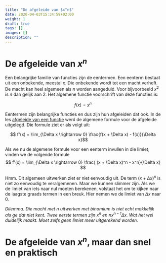 ```yaml
---
title: "De afgeleide van $x^n$"
date: 2020-04-03T15:34:59+02:00
weight: 1
draft: true
tags: []
images: []
description: ""
---
```


# De afgeleide van $x^n$
Een belangrijke familie van functies zijn de eentermen. Een eenterm bestaat uit een onbekende, meestal $x$. Die onbekende wordt tot een macht verheft. De macht kan heel algemeen als $n$ worden aangeduid. Voor bijvoorbeeld $x^2$ is $n$ dan gelijk aan $2$. Het algemene functie voorschrift van deze functies is:

$$ f(x) = x^n $$

Eentermen zijn belangrijke functies en dus zijn hun afgeleiden dat ook. In de les [afgeleide van een functie](../../afgeleiden_1/afgeleide_functie/) werd de algemene formule voor de afgeleide uitgelegd. Die formule ziet er als volgt uit:

$$ f'(x) = \lim_{\Delta x \rightarrow 0} \frac{f(x + \Delta x) - f(x)}{\Delta x}$$

Als we nu de algemene formule voor een eenterm invullen in die limiet, vinden we de volgende formule
$$ f'(x) = \lim_{\Delta x \rightarrow 0} \frac{ (x + \Delta x)^n - x^n}{\Delta x} $$

Hmm. Dit algemeen uitwerken ziet er niet eenvoudig uit. De term $(x + \Delta x)^n$ is niet zo eenvoudig te veralgemenen. Maar we kunnen slimmer zijn. Als we de limiet van iets naar nul moeten berekenen, volstaat het om te kijken naar de laagste graads termen in een breuk. Hier nemen we de limiet van $\Delta x$ naar $0$. 

*Dilemma. Die macht met n uitwerken met binomium is niet echt makkelijk als ge dat niet kent. Twee eerste termen zijn $x^n$ en $n x^{n-1} \Delta x$. Wat het wel duidelijk maakt. Moet zelfs geen limiet meer uitgerekend worden.*

# De afgeleide van $x^n$, maar dan snel en praktisch
